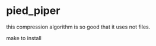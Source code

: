 pied_piper
==========

this compression algorithm is so good that it uses not files. 


make to install
